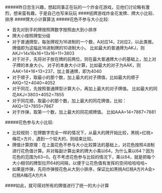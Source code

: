 #####昨日忽生兴趣，想起同事正在玩的一个炸金花游戏，见他们讨论略有激烈，想来蛮有趣，于是自己也写来玩玩
####纸牌游戏炸金花发牌、牌大小比较、排序
####牌大小计算算法
#####花色不参与大小比较:
- 首先对到手的牌按照牌数字按照由大到小排序
- 牌大小按照牌型分级
- 对于普通牌型，每张牌视为16进制的一个数，A对应14，2对应2，以此类推。牌值即为这幅此16进制牌的10进制大小。
    比如最大的普通牌为AKJ，则AKJ=14x16x16+13x16+11=3803
- 对于对子，先将对子放在牌的前两位，则在最大普通牌大小的基础上，加上对子牌的本身大小。
    对子的本身大小计算，比如最大的对子为AAK，则AAK=14*16+13=237，加上普通牌，即为4040
- 对于顺子，取最小的那个数，加上最大的对子牌值，比如最大的顺子AKQ=12+4040=4052
- 对于同花，先按照普通牌型计算大小，再加上最大的对子牌值。
    比如最大的同花AKJ=3803+4052=7855
- 对于同花顺，取最小的那个数，加上最大的同花牌值，比如：
  AKQ=12+7855=7867
- 对于炸弹，取第一个数，加上最大的同花顺牌值。
    比如AAA=14+7867=7881
    
#####花色参与大小比较:
- 比较规则：在牌数字完全一样的情况下，从最大的牌开始比较，黑桃>红桃>梅花>方片，遇到一个较大的，则结束比较。
- 牌值计算原理：在上面花色不参与大小比较算法的基础上，对花色按照4进制进行花色值计算。并对每副计算出来的牌大小乘以64，为什么乘以64？因为花色的范围为63~0。在不考虑花色参与比较的情况下，乘以64，就是把每个大小相邻的牌型拉开64的间隔，以便于让花色值有发挥的空间哈哈哈哈~
- 如果是炸弹，先将炸弹按花色从大到小排序，保证比如黑桃A红桃A方片A会>红桃A梅花A方片A
    
####如此，就可得对所有的牌值进行了统一的大小计算